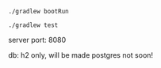 ```
./gradlew bootRun
```

```
./gradlew test
```

server port: 8080

db: h2 only, will be made postgres not soon!